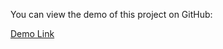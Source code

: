 You can view the demo of this project on GitHub:

[Demo Link]([https://github.com/ofekshmuely/bucket-assignment](https://ofekshmuely.github.io/bucket-assignment/)https://ofekshmuely.github.io/bucket-assignment/)
